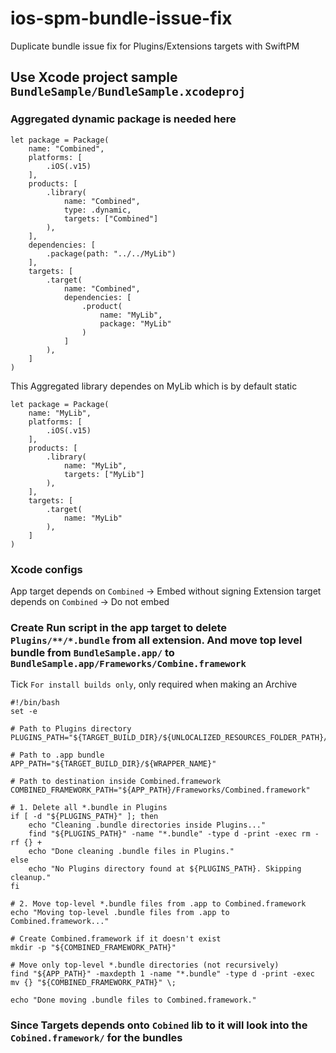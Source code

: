 # ios-spm-bundle-issue-fix
Duplicate bundle issue fix for Plugins/Extensions targets with SwiftPM

## Use Xcode project sample `BundleSample/BundleSample.xcodeproj`

### Aggregated dynamic package is needed here

```
let package = Package(
    name: "Combined",
    platforms: [
        .iOS(.v15)
    ],
    products: [
        .library(
            name: "Combined",
            type: .dynamic,
            targets: ["Combined"]
        ),
    ],
    dependencies: [
        .package(path: "../../MyLib")
    ],
    targets: [
        .target(
            name: "Combined",
            dependencies: [
                .product(
                    name: "MyLib",
                    package: "MyLib"
                )
            ]
        ),
    ]
)
```

This Aggregated library dependes on MyLib which is by default static

```
let package = Package(
    name: "MyLib",
    platforms: [
        .iOS(.v15)
    ],
    products: [
        .library(
            name: "MyLib",
            targets: ["MyLib"]
        ),
    ],
    targets: [
        .target(
            name: "MyLib"
        ),
    ]
)
```
### Xcode configs

App target depends on `Combined` -> Embed without signing
Extension target depends on `Combined` -> Do not embed

### Create Run script in the app target to delete `Plugins/**/*.bundle` from all extension. And move top level bundle from `BundleSample.app/` to `BundleSample.app/Frameworks/Combine.framework`

Tick `For install builds only`, only required when making an Archive

```
#!/bin/bash
set -e

# Path to Plugins directory
PLUGINS_PATH="${TARGET_BUILD_DIR}/${UNLOCALIZED_RESOURCES_FOLDER_PATH}/Plugins"

# Path to .app bundle
APP_PATH="${TARGET_BUILD_DIR}/${WRAPPER_NAME}"

# Path to destination inside Combined.framework
COMBINED_FRAMEWORK_PATH="${APP_PATH}/Frameworks/Combined.framework"

# 1. Delete all *.bundle in Plugins
if [ -d "${PLUGINS_PATH}" ]; then
    echo "Cleaning .bundle directories inside Plugins..."
    find "${PLUGINS_PATH}" -name "*.bundle" -type d -print -exec rm -rf {} +
    echo "Done cleaning .bundle files in Plugins."
else
    echo "No Plugins directory found at ${PLUGINS_PATH}. Skipping cleanup."
fi

# 2. Move top-level *.bundle files from .app to Combined.framework
echo "Moving top-level .bundle files from .app to Combined.framework..."

# Create Combined.framework if it doesn't exist
mkdir -p "${COMBINED_FRAMEWORK_PATH}"

# Move only top-level *.bundle directories (not recursively)
find "${APP_PATH}" -maxdepth 1 -name "*.bundle" -type d -print -exec mv {} "${COMBINED_FRAMEWORK_PATH}" \;

echo "Done moving .bundle files to Combined.framework."

```

### Since Targets depends onto `Cobined` lib to it will look into the `Cobined.framework/` for the bundles
